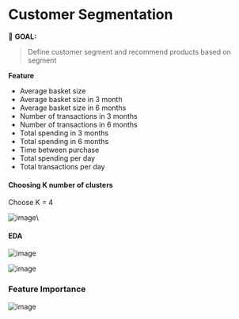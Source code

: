 # Customer Segmentation

:round_pushpin: **GOAL:**
> Define customer segment and recommend products based on segment

**Feature**

- Average basket size
- Average basket size in 3 month
- Average basket size in 6 months
- Number of transactions in 3 months
- Number of transactions in 6 months
- Total spending in 3 months
- Total spending in 6 months
- Time between purchase
- Total spending per day
- Total transactions per day

#### Choosing K number of clusters

Choose K = 4

![image](https://github.com/terjirapat/MADT8101-Customer-Analytics/assets/77285026/4380c932-41ca-41f6-9da9-709a80d677e3)\

#### EDA

![image](https://github.com/terjirapat/MADT8101-Customer-Analytics/assets/77285026/a6a7e47a-8e5c-4681-b177-424c1b0f2a60)

![image](https://github.com/terjirapat/MADT8101-Customer-Analytics/assets/77285026/6a1a641f-4ca2-49c2-bd29-3c471d311eb0)

### Feature Importance

![image](https://github.com/terjirapat/MADT8101-Customer-Analytics/assets/77285026/8372c07d-974d-4aee-b389-754ff3c376ae)



